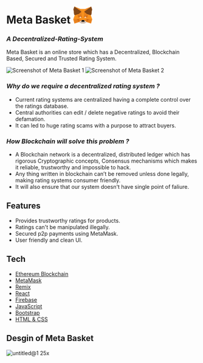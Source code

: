 # Meta Basket ![MetaMask logo](logo.png?raw=true)

### _A Decentralized-Rating-System_


Meta Basket is an online store which has a Decentralized,
Blockchain Based, Secured and Trusted Rating System.

![Screenshot of Meta Basket 1](https://user-images.githubusercontent.com/55138889/148669972-b82f3361-3ba5-4578-8505-6bb1d842b474.png)
![Screenshot of Meta Basket 2](https://user-images.githubusercontent.com/55138889/148669994-05d2f3d2-9929-4f4d-a37c-7b229f080495.png)

### _Why do we require a decentralized rating system ?_
- Current rating systems are centralized having a complete 
  control over the ratings database.
- Central authorities can edit / delete negative ratings to avoid their defamation.
- It can led to huge rating scams with a purpose to attract buyers.


### _How Blockchain will solve this problem ?_

- A Blockchain network is a decentralized, distributed ledger which 
  has rigorous Cryptographic concepts, Consensus mechanisms which 
  makes it reliable, trustworthy and impossible to hack.
- Any thing written in blockchain can’t be removed unless done legally, making rating systems consumer friendly.
- It will also ensure that our system doesn't have single point of faliure.


## Features

- Provides trustworthy ratings for products.
- Ratings can't be manipulated illegally.
- Secured p2p payments using MetaMask.
- User friendly and clean UI.


## Tech

- [Ethereum Blockchain](https://ethereum.org/en/)
- [MetaMask](https://metamask.io/)
- [Remix](https://remix.ethereum.org/)
- [React](https://reactjs.org/)
- [Firebase](https://firebase.google.com/)
- [JavaScript](https://www.javascript.com/)
- [Bootstrap](https://getbootstrap.com/)
- [HTML & CSS](https://developer.mozilla.org/en-US/docs/Web/HTML)


## Desgin of Meta Basket

![untitled@1 25x](https://user-images.githubusercontent.com/58695354/148669531-0c01901c-9e52-458b-922b-f4503fd3d341.png)



